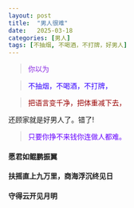 ```yaml
---
layout: post
title:  "男人很难"
date:   2025-03-18
categories: [男人]
tags: [不抽烟, 不喝酒，不打牌，好男人]  
---
```


>  <font color="#8a2be2"> 你以为</font> 

>  <font color="#3300ff"> 不抽烟，不喝酒，不打牌，</font> 

>  <font color="#990000"> 把语言变千净，把体重减下去，</font> 

<p class="rainbow-text-diagonal">还顾家就是好男人了。错了!</p>

>  <font color="#6600ff">只要你挣不来钱你连做人都难。</font> 

<h4 class="left">愿君如鲲鹏振翼</h4>

<h4 class="center">扶摇直上九万里，商海浮沉终见日</h4>

<h4 class="right">守得云开见月明</h4>


